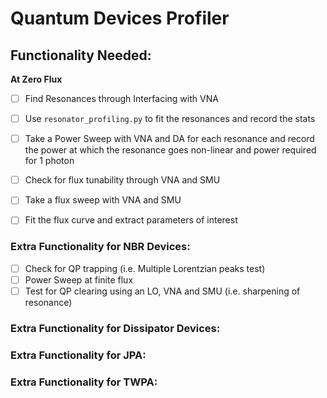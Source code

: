 # Quantum Devices Profiler

## Functionality Needed:

**At Zero Flux**

- [ ] Find Resonances through Interfacing with VNA
- [ ] Use `resonator_profiling.py` to fit the resonances and record the stats
- [ ] Take a Power Sweep with VNA and DA for each resonance and record the power at which the resonance goes non-linear and power required for 1 photon
- [ ] Check for flux tunability through VNA and SMU


- [ ] Take a flux sweep with VNA and SMU
- [ ] Fit the flux curve and extract parameters of interest

### Extra Functionality for NBR Devices:

- [ ] Check for QP trapping (i.e. Multiple Lorentzian peaks test)
- [ ] Power Sweep at finite flux
- [ ] Test for QP clearing using an LO, VNA and SMU (i.e. sharpening of resonance)

### Extra Functionality for Dissipator Devices:

### Extra Functionality for JPA:

### Extra Functionality for TWPA:

